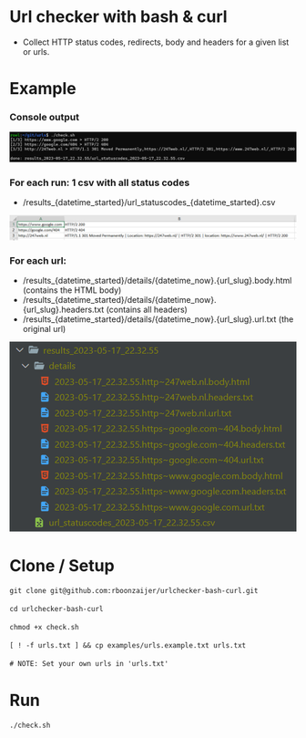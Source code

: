 # Url checker with bash & curl

- Collect HTTP status codes, redirects, body and headers for a given list or urls.

# Example

### Console output

![](examples/example-console.png)

### For each run: 1 csv with all status codes

- /results_{datetime_started}/url_statuscodes_{datetime_started}.csv

![](examples/example-csv.png)

### For each url:

- /results_{datetime_started}/details/{datetime_now}.{url_slug}.body.html (contains the HTML body)
- /results_{datetime_started}/details/{datetime_now}.{url_slug}.headers.txt (contains all headers)
- /results_{datetime_started}/details/{datetime_now}.{url_slug}.url.txt (the original url)

![](examples/example-details.png)

# Clone / Setup
```
git clone git@github.com:rboonzaijer/urlchecker-bash-curl.git

cd urlchecker-bash-curl

chmod +x check.sh

[ ! -f urls.txt ] && cp examples/urls.example.txt urls.txt

# NOTE: Set your own urls in 'urls.txt'
```

# Run
```
./check.sh
```
